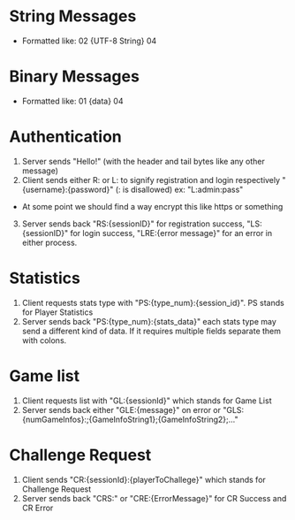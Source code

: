 String Messages
===============
 - Formatted like: 02 {UTF-8 String} 04
 
Binary Messages
===============
 - Formatted like: 01 {data} 04 
 
Authentication
==============
 1. Server sends "Hello!" (with the header and tail bytes like any other message)
 2. Client sends either R: or L: to signify registration and login respectively "{username}:{password}" (: is disallowed) ex: "L:admin:pass"
   - At some point we should find a way encrypt this like https or something
 3. Server sends back "RS:{sessionID}" for registration success, "LS:{sessionID}" for login success, "LRE:{error message}" for an error in either process.
 
Statistics
==========
 1. Client requests stats type with "PS:{type_num}:{session_id}". PS stands for Player Statistics
 2. Server sends back "PS:{type_num}:{stats_data}" each stats type may send a different kind of data. If it requires multiple fields separate them with colons.

Game list
=========
 1. Client requests list with "GL:{sessionId}" which stands for Game List
 2. Server sends back either "GLE:{message}" on error or "GLS:{numGameInfos}:;{GameInfoString1};{GameInfoString2};..."
 
Challenge Request
=================
 1. Client sends "CR:{sessionId}:{playerToChallege}" which stands for Challenge Request
 2. Server sends back "CRS:" or "CRE:{ErrorMessage}" for CR Success and CR Error